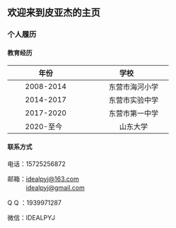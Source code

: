 ## 欢迎来到皮亚杰的主页
### 个人履历
#### 教育经历
|年份|学校|
|------|:------:|
|　　2008-2014　　|　　东营市海河小学　　|
|　　2014-2017　　|　　东营市实验中学　　|
|　　2017-2020　　|　　东营市第一中学　　|
|　　2020-至今　　|　　山东大学　　|
#### 联系方式
电话：15725256872  

邮箱：idealpyj@163.com  
　　　idealpyj@gmail.com  
   
Q Q ：1939971287  

微信：IDEALPYJ
